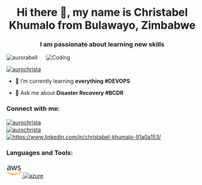 <h1 align="center">Hi there 👋, my name is Christabel Khumalo from Bulawayo, Zimbabwe  </h1>
<h3 align="center">I am passionate about learning new skills</h3>

<img align="right" alt="Coding" width="400" src="https://media.giphy.com/media/rS6hNEBJYqy3Tfo9yS/giphy-downsized-large.gif">

<p align="left"> <img src="https://komarev.com/ghpvc/?username=aurorabell&label=Profile%20views&color=0e75b6&style=flat" alt="aurorabell" /> </p>

<p align="left"> <a href="https://twitter.com/aurochrista" target="blank"><img src="https://img.shields.io/twitter/follow/aurochrista?logo=twitter&style=for-the-badge" alt="aurochrista" /></a> </p>

- 🌱 I’m currently learning **everything #DEVOPS**

- 💬 Ask me about **Disaster Recovery #BCDR**

<h3 align="left">Connect with me:</h3>
<p align="left">
    <a href="https://dev.to/aurochrista" target="blank"><img align="center" src="https://raw.githubusercontent.com/rahuldkjain/github-profile-readme-generator/master/src/images/icons/Social/devto.svg" alt="aurochrista" height="30" width="40" /></a>
</br>
    <a href="https://twitter.com/aurochrista" target="blank"><img align="center" src="https://raw.githubusercontent.com/rahuldkjain/github-profile-readme-generator/master/src/images/icons/Social/twitter.svg" alt="aurochrista" height="30" width="40" /></a>
</br>
    <a href="https://www.linkedin.com/in/christabel-khumalo-91a0a153/" target="blank"><img align="center" src="https://raw.githubusercontent.com/rahuldkjain/github-profile-readme-generator/master/src/images/icons/Social/linked-in-alt.svg" alt="https://www.linkedin.com/in/christabel-khumalo-91a0a153/" height="30" width="40" /></a>
</p>


<h3 align="left">Languages and Tools:</h3>
<p align="left"> <a href="https://aws.amazon.com" target="_blank" rel="noreferrer"> <img src="https://raw.githubusercontent.com/devicons/devicon/master/icons/amazonwebservices/amazonwebservices-original-wordmark.svg" alt="aws" width="40" height="40"/> </a> <a href="https://azure.microsoft.com/en-in/" target="_blank" rel="noreferrer"> <img src="https://www.vectorlogo.zone/logos/microsoft_azure/microsoft_azure-icon.svg" alt="azure" width="40" height="40"/> </a> </p>
